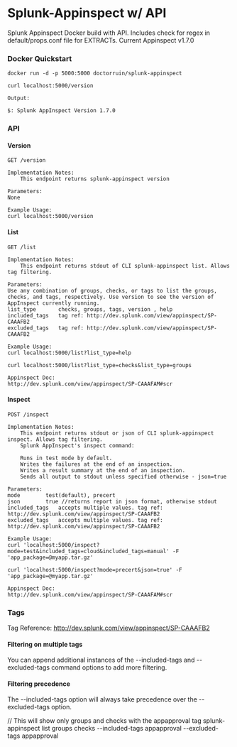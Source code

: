 # Splunk-Appinspect w/ API
Splunk Appinspect Docker build with API. Includes check for regex in default/props.conf file for EXTRACTs.
Current Appinspect v1.7.0

###  Docker Quickstart

    docker run -d -p 5000:5000 doctorruin/splunk-appinspect

    curl localhost:5000/version

    Output:

    $: Splunk AppInspect Version 1.7.0

### API

#### Version
    GET /version
    
    Implementation Notes:
        This endpoint returns splunk-appinspect version
    
    Parameters:
    None
    
    Example Usage:
    curl localhost:5000/version

#### List
    GET /list
    
    Implementation Notes:
        This endpoint returns stdout of CLI splunk-appinspect list. Allows tag filtering. 
    
    Parameters:
    Use any combination of groups, checks, or tags to list the groups, checks, and tags, respectively. Use version to see the version of AppInspect currently running.
    list_type       checks, groups, tags, version , help
    included_tags   tag ref: http://dev.splunk.com/view/appinspect/SP-CAAAFB2
    excluded_tags   tag ref: http://dev.splunk.com/view/appinspect/SP-CAAAFB2
    
    Example Usage:
    curl localhost:5000/list?list_type=help
    
    curl localhost:5000/list?list_type=checks&list_type=groups

    Appinspect Doc:
    http://dev.splunk.com/view/appinspect/SP-CAAAFAM#scr
    
#### Inspect
    POST /inspect
    
    Implementation Notes:
        This endpoint returns stdout or json of CLI splunk-appinspect inspect. Allows tag filtering.
        Splunk AppInspect's inspect command:

        Runs in test mode by default.
        Writes the failures at the end of an inspection.
        Writes a result summary at the end of an inspection.
        Sends all output to stdout unless specified otherwise - json=true
    
    Parameters:
    mode        test(default), precert
    json        true //returns report in json format, otherwise stdout
    included_tags   accepts multiple values. tag ref: http://dev.splunk.com/view/appinspect/SP-CAAAFB2
    excluded_tags   accepts multiple values. tag ref: http://dev.splunk.com/view/appinspect/SP-CAAAFB2
    
    Example Usage:
    curl 'localhost:5000/inspect?mode=test&included_tags=cloud&included_tags=manual' -F 'app_package=@myapp.tar.gz'
    
    curl 'localhost:5000/inspect?mode=precert&json=true' -F 'app_package=@myapp.tar.gz'

    Appinspect Doc:
    http://dev.splunk.com/view/appinspect/SP-CAAAFAM#scr
    
### Tags

Tag Reference: http://dev.splunk.com/view/appinspect/SP-CAAAFB2

#### Filtering on multiple tags
You can append additional instances of the --included-tags and --excluded-tags command options to add more filtering.

#### Filtering precedence
The --included-tags option will always take precedence over the --excluded-tags option.

// This will show only groups and checks with the appapproval tag
splunk-appinspect list groups checks --included-tags appapproval --excluded-tags appapproval